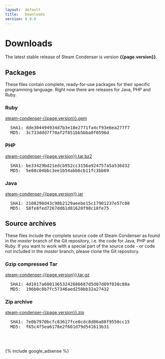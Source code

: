 ```yaml
---
layout:  default
title:   Downloads
version: 0.9.0
---
```

Downloads
=========

The latest stable release of Steam Condenser is version **{{page.version}}**.

## Packages
These files contain complete, ready-for-use packages for their specific
programming language. Right now there are releases for Java, PHP and Ruby.

<div class="download">
  <h3>Ruby</h3>
  <a href="http://cloud.github.com/downloads/koraktor/steam-condenser/steam-condenser-{{page.version}}.gem">steam-condenser-{{page.version}}.gem</a>
  <br />
  <pre>
  SHA1: dde304494934d7b3e18e2771fa4cf93e6ea277f7
  MD5:  3c733ddd7f70af2f851bb5bba0f0596d</pre>
</div>

<div class="download">
  <h3>PHP</h3>
  <a href="http://cloud.github.com/downloads/koraktor/steam-condenser/steam-condenser-{{page.version}}.tar.bz2">steam-condenser-{{page.version}}.tar.bz2</a>
  <br />
  <pre>
  SHA1: be33429bd21edcb952cc3156a924757a5a536d32
  MD5:  5e08c04bbc3ee1b54abb6cb11fc3bb69</pre>
</div>

<div class="download">
  <h3>Java</h3>
  <a href="http://cloud.github.com/downloads/koraktor/steam-condenser/steam-condenser-{{page.version}}.jar">steam-condenser-{{page.version}}.jar</a>
  <br />
  <pre>
  SHA1: 2108298d43c98b2129aeebe15c17901237e57c08
  MD5:  58fe8fed7267dd61d81628f98c18fe75</pre>
</div>

## Source archives
These files include the complete source code of Steam Condenser as found in the
*master* branch of the Git repository, i.e. the code for Java, PHP and Ruby. If
you want to work with a special part of the source code - or code not included
in the *master* branch, please clone the Git repository.

<div class="download">
  <h3>Gzip compressed Tar</h3>
  <a href="http://github.com/koraktor/steam-condenser/tarball/{{page.version}}">steam-condenser-{{page.version}}.tar.gz</a>
  <br />
  <pre>
  SHA1: 4d1017a68013653242686687d5d07d09f038c88a
  MD5:  196b0c8b7fc57346aed250bb32a27432</pre>
</div>

<div class="download">
  <h3>Zip archive</h3>
  <a href="http://github.com/koraktor/steam-condenser/zipball/{{page.version}}">steam-condenser-{{page.version}}.zip</a>
  <br />
  <pre>
  SHA1: 7e0b7970bcfc83617fce0cdc8d86a88f9550cc15
  MD5:  f65c4f5ea6178e2f601d79d541613b31</pre>
</div>

<br /><br />

{% include google_adsense %}

  [1]: http://github.com/koraktor/steam-condenser/downloads
